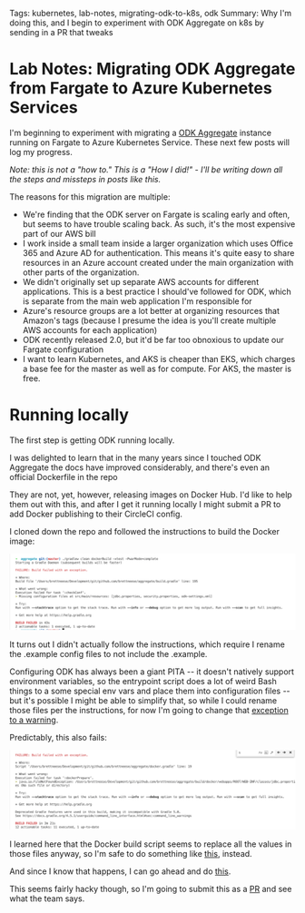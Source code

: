 Tags: kubernetes, lab-notes, migrating-odk-to-k8s, odk
Summary: Why I'm doing this, and I begin to experiment with ODK Aggregate on k8s by sending in a PR that tweaks 

# Lab Notes: Migrating ODK Aggregate from Fargate to Azure Kubernetes Services

I'm beginning to experiment with migrating a [ODK Aggregate](https://github.com/opendatakit/aggregate/) instance running on Fargate to Azure Kubernetes Service. These next few posts will log my progress. 

*Note: this is not a "how to." This is a "How I did!" - I'll be writing down all the steps and missteps in posts like this.*

The reasons for this migration are multiple:
 - We're finding that the ODK server on Fargate is scaling early and often, but seems to have trouble scaling back. As such, it's the most expensive part of our AWS bill
 - I work inside a small team inside a larger organization which uses Office 365 and Azure AD for authentication. This means it's quite easy to share resources in an Azure account created under the main organization with other parts of the organization. 
 - We didn't originally set up separate AWS accounts for different applications. This is a best practice I should've followed for ODK, which is separate from the main web application I'm responsible for
 - Azure's resource groups are a lot better at organizing resources that Amazon's tags (because I presume the idea is you'll create multiple AWS accounts for each application)
 - ODK recently released 2.0, but it'd be far too obnoxious to update our Fargate configuration
 - I want to learn Kubernetes, and AKS is cheaper than EKS, which charges a base fee for the master as well as for compute. For AKS, the master is free.
 
# Running locally
 
The first step is getting ODK running locally. 

I was delighted to learn that in the many years since I touched ODK Aggregate the docs have improved considerably, and there's even an official Dockerfile in the repo

They are not, yet, however, releasing images on Docker Hub. I'd like to help them out with this, and after I get it running locally I might submit a PR to add Docker publishing to their CircleCI config. 

I cloned down the repo and followed the instructions to build the Docker image:

![Failure 1](_images/1.png)

It turns out I didn't actually follow the instructions, which require I rename the .example config files to not include the .example. 

Configuring ODK has always been a giant PITA -- it doesn't natively support environment variables, so the entrypoint script does a lot of weird Bash things to a some special env vars and place them into configuration files -- but it's possible I might be able to simplify that, so while I could rename those files per the instructions, for now I'm going to change that [exception to a warning](https://github.com/brettneese/aggregate/commit/1a6c4aff0de421e1b3d82501947bdb3abc931f58).


Predictably, this also fails:

![Failure 2](_images/2.png)

I learned here that the Docker build script seems to replace all the values in those files anyway, so I'm safe to do something like [this](https://github.com/brettneese/aggregate/commit/47c4e74323617418dd922752839c29644001cba7), instead.

And since I know that happens, I can go ahead and do [this](https://github.com/brettneese/aggregate/commit/f62eff99d454757503f0e8d58b9f7bb3faed63ec).
 
This seems fairly hacky though, so I'm going to submit this as a [PR](https://github.com/opendatakit/aggregate/pull/439) and see what the team says.





